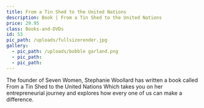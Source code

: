 ```yaml
---
title: From a Tin Shed to the United Nations
description: Book | From a Tin Shed to the United Nations
price: 29.95
class: Books-and-DVDs
id: 53
pic_path: /uploads/fullsizerender.jpg
gallery:
  - pic_path: /uploads/bobble garland.png
  - pic_path:
  - pic_path:
---
```



The founder of Seven Women, Stephanie Woollard has written a book called From a Tin Shed to the United Nations Which takes you on her entrepreneurial journey and explores how every one of us can make a difference.